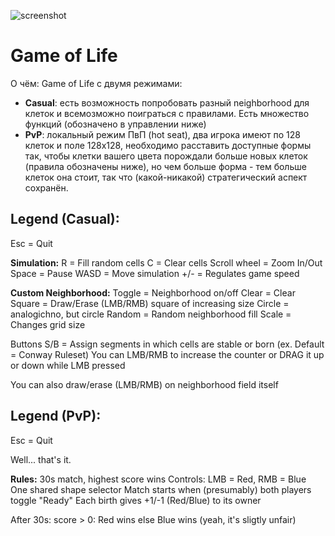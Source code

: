![screenshot](./Img/game_screen_1.png)
# Game of Life
О чём: Game of Life с двумя режимами: 
 * **Casual**: есть возможность попробовать разный neighborhood для клеток и всемозможно поиграться с правилами. Есть множество функций (обозначено в управлении ниже)
 * **PvP**: локальный режим ПвП (hot seat), два игрока имеют по 128 клеток и поле 128x128, необходимо расставить доступные формы так, чтобы клетки вашего цвета порождали больше новых клеток (правила обозначены ниже), но чем больше форма - тем больше клеток она стоит, так что (какой-никакой) стратегический аспект сохранён.

## Legend (Casual):
Esc = Quit

**Simulation:**
R = Fill random cells
C = Clear cells
Scroll wheel = Zoom In/Out
Space = Pause
WASD = Move simulation
+/- = Regulates game speed

**Custom Neighborhood:**
Toggle = Neighborhood on/off
Clear = Clear
Square = Draw/Erase (LMB/RMB) square of increasing size
Circle = analogichno, but circle
Random = Random neighborhood fill
Scale = Changes grid size

Buttons S/B = Assign segments in which cells are stable or born (ex. Default = Conway Ruleset)
You can LMB/RMB to increase the counter or DRAG it up or down while LMB pressed

You can also draw/erase (LMB/RMB) on neighborhood field itself 

## Legend (PvP):
Esc = Quit

Well... that's it.

**Rules:**
30s match, highest score wins
Controls: LMB = Red, RMB = Blue
One shared shape selector
Match starts when (presumably) both players toggle "Ready"
Each birth gives +1/-1 (Red/Blue) to its owner

After 30s: score > 0: Red wins
 else Blue wins
(yeah, it's sligtly unfair)